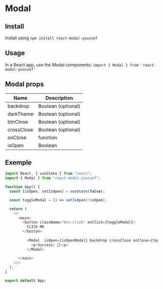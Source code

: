# Modal

## Install

Install using `npm install react-modal-youssef`

## Usage

In a React app, use the Modal components:
`import { Modal } from 'react-modal-youssef'`


## Modal props

| Name        | Description      
| ----------- | -----------      
| backdrop    | Boolean (optional)           
| darkTheme   | Boolean (optional)             
| btnClose    | Boolean (optional)           
| crossClose  | Boolean (optional)             
| onClose     | function              
| isOpen      | Boolean          


## Exemple

```js
import React, { useState } from "react";
import { Modal } from "react-modal-youssef";

function App() {
  const [isOpen, setIsOpen] = useState(false);

  const toggleModal = () => setIsOpen(!isOpen);

  return (
    <>
      <main>
        <button className="btn-click" onClick={toggleModal}>
          CLICK ME
        </button>
     
          <Modal  isOpen={isOpenModal} backdrop crossClose onClose={toggleModal}>
            <p>Success! 🥳</p>
          </Modal>
        
      </main>
    </>
  );
}

export default App;
`